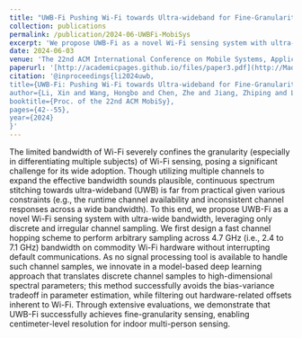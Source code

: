 ```yaml
---
title: "UWB-Fi Pushing Wi-Fi towards Ultra-wideband for Fine-Granularity Sensing"
collection: publications
permalink: /publication/2024-06-UWBFi-MobiSys
excerpt: 'We propose UWB-Fi as a novel Wi-Fi sensing system with ultra-wide bandwidth, leveraging only discrete and irregular channel sampling. [Code](https://github.com/DeepWiSe888/UWB-Fi)'
date: 2024-06-03
venue: 'The 22nd ACM International Conference on Mobile Systems, Applications, and Services'
paperurl: '[http://academicpages.github.io/files/paper3.pdf](http://MadFrogL.github.io/files/UWB-Fi Pushing Wi-Fi towards Ultra-wideband for Fine-Granularity Sensing.pdf)'
citation: '@inproceedings{li2024uwb,
title={UWB-Fi: Pushing Wi-Fi towards Ultra-wideband for Fine-Granularity Sensing},
author={Li, Xin and Wang, Hongbo and Chen, Zhe and Jiang, Zhiping and Luo, Jun},
booktitle={Proc. of the 22nd ACM MobiSy},
pages={42--55},
year={2024}
}'
---
```


The limited bandwidth of Wi-Fi severely confines the granularity (especially in differentiating multiple subjects) of Wi-Fi sensing, posing a significant challenge for its wide adoption. Though utilizing multiple channels to expand the effective bandwidth sounds plausible, continuous spectrum stitching towards ultra-wideband (UWB) is far from practical given various constraints (e.g., the runtime channel availability and inconsistent channel responses across a wide bandwidth). To this end, we propose UWB-Fi as a novel Wi-Fi sensing system with ultra-wide bandwidth, leveraging only discrete and irregular channel sampling. We first design a fast channel hopping scheme to perform arbitrary sampling across 4.7 GHz (i.e., 2.4 to 7.1 GHz) bandwidth on commodity Wi-Fi hardware without interrupting default communications. As no signal processing tool is available to handle such channel samples, we innovate in a model-based deep learning approach that translates discrete channel samples to high-dimensional spectral parameters; this method successfully avoids the bias-variance tradeoff in parameter estimation, while filtering out hardware-related offsets inherent to Wi-Fi. Through extensive evaluations, we demonstrate that UWB-Fi successfully achieves fine-granularity sensing, enabling centimeter-level resolution for indoor multi-person sensing.
